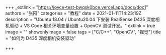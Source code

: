 +++
_extlink = "https://joyce-test-bwqsk0bce.vercel.app/docs/doc1"
authors = "张阳"
categories = "教程"
date = 2021-01-11T14:23:19Z
description = "Ubuntu 18.04 / Ubuntu20.04 下安装 RealSense D435 深度相机驱动 + VS Code 相关环境变量设置 + OpenCV 测试开发。"
extlink = true
image = ""
showonlyimage = false
tags = ["C/C++", "OpenCV", "视觉"]
title = "如何为 D435 深度相机安装驱动"

+++
